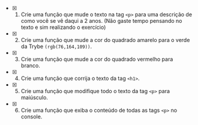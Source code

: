 - [x] 1. Crie uma função que mude o texto na tag `<p>` para uma descrição de como você se vê daqui a 2 anos. (Não gaste tempo pensando no texto e sim realizando o exercício)

- [x] 2. Crie uma função que mude a cor do quadrado amarelo para o verde da Trybe `(rgb(76,164,109))`.

- [x] 3. Crie uma função que mude a cor do quadrado vermelho para branco.

- [x] 4. Crie uma função que corrija o texto da tag `<h1>`.

- [x] 5. Crie uma função que modifique todo o texto da tag `<p>` para maiúsculo.

- [x] 6. Crie uma função que exiba o conteúdo de todas as tags `<p>` no console.
